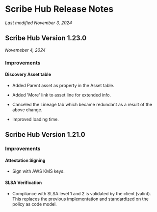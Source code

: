 # Scribe Hub Release Notes
*Last modified November 3, 2024*
## Scribe Hub Version 1.23.0 
*Novemeber 4, 2024*


### Improvements
#### Discovery Asset table
- Added Parent asset as property in the Asset table.

- Added 'More' link to asset line for extended info.
- Canceled the Lineage tab which became redundant as a result of the above change.
- Improved loading time. 

## Scribe Hub Version 1.21.0
### Improvements
#### Attestation Signing
- Sign with AWS KMS keys.
#### SLSA Verification
- Compliance with SLSA level 1 and 2 is validated by the client (valint). This replaces the previous implementation and standardized on the policy as code model.

